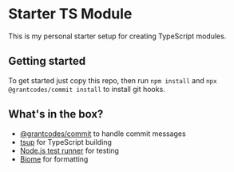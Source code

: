 # Starter TS Module

This is my personal starter setup for creating TypeScript modules.

## Getting started

To get started just copy this repo, then run `npm install` and `npx @grantcodes/commit install` to install git hooks.

## What's in the box?

- [@grantcodes/commit](https://github.com/grantcodes/commit) to handle commit messages
- [tsup](https://github.com/egoist/tsup) for TypeScript building
- [Node.js test runner](https://nodejs.org/api/test.html) for testing
- [Biome](https://biomejs.dev) for formatting
